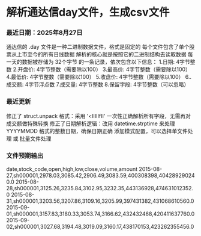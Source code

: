# 解析通达信day文件，生成csv文件
### 最近日期：2025年8月27日
通达信的 .day 文件是一种二进制数据文件，格式是固定的
每个文件包含了单个股票从上市至今的所有日线数据
解析的核心就是按照它的二进制结构去读取数据
每一天的数据被存储为 32个字节 的一条记录，依次包含以下信息：
1.日期: 4字节整数
2.开盘价: 4字节整数（需要除以100）
3.最高价: 4字节整数（需要除以100）
4.最低价: 4字节整数（需要除以100）
5.收盘价: 4字节整数（需要除以100）
6..成交额: 4字节浮点数
7.成交量: 4字节整数
8.保留字段: 4字节整数（可以忽略）
### 最近更新
修正了 struct.unpack 格式：采用 '<IIIIIfII' 一次性正确解析所有字段，无需再对成交额做特殊转换
修正了日期解析逻辑：改用 datetime.strptime 来处理 YYYYMMDD 格式的整数日期，确保日期正确
添加模式配置，可以选择单文件处理 或 批量文件处理
### 文件预期输出
date,stock_code,open,high,low,close,volume,amount
2015-08-27,sh000001,2978.03,3085.42,2906.49,3083.59,400308398,404289290240.0
2015-08-28,sh000001,3125.26,3235.84,3102.95,3232.35,443136928,474631012352.0
2015-08-31,sh000001,3203.56,3207.86,3109.16,3205.99,397431382,431068610560.0
2015-09-01,sh000001,3157.83,3180.33,3053.74,3166.62,432432468,420411637760.0
2015-09-02,sh000001,3027.68,3194.48,3019.09,3160.17,438170153,423262355456.0
